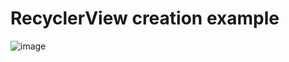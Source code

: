 # RecyclerView creation example

![image](https://user-images.githubusercontent.com/44788556/183499145-02e1a950-b9f9-4814-85e9-e76c5fbbb6b4.png)


